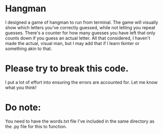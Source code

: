 # Hangman
I designed a game of hangman to run from terminal. The game will visually show which letters you've correctly guessed, while not letting you repeat guesses. There's a counter for how many guesses you have left that only counts down if you guess an actual letter. All that considered, I haven't made the actual, visual man, but I may add that if I learn tkinter or something akin to that. 
# Please try to break this code. 
I put a lot of effort into ensuring the errors are accounted for. Let me know what you think!

# Do note:
You need to have the words.txt file I've included in the same directory as the .py file for this to function.
